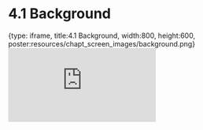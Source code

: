 # 4.1 Background
 
{type: iframe, title:4.1 Background, width:800, height:600, poster:resources/chapt_screen_images/background.png}
![](https://mccoy-lab.github.io/hgv_modules/no_toc/background.html)
 

 

